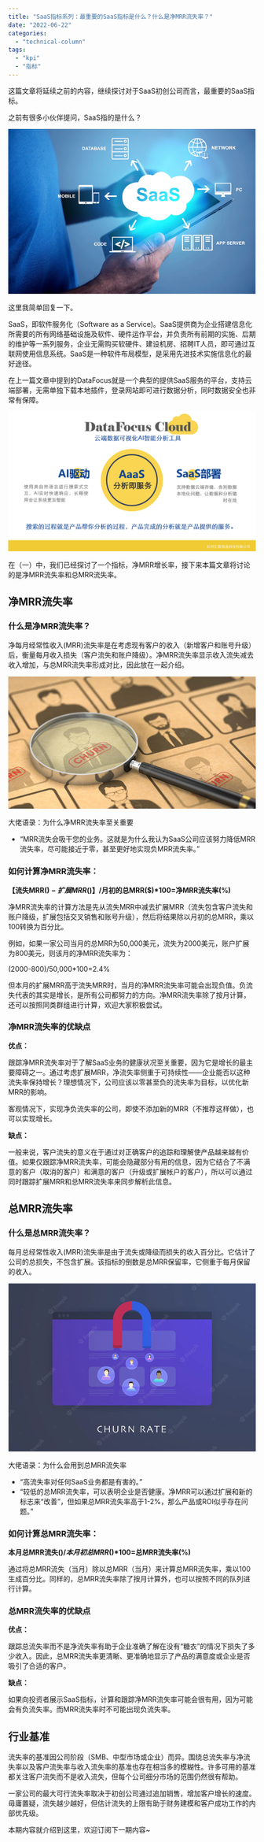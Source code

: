 ```yaml
---
title: "SaaS指标系列：最重要的SaaS指标是什么？什么是净MRR流失率？"
date: "2022-06-22"
categories: 
  - "technical-column"
tags: 
  - "kpi"
  - "指标"
---
```


这篇文章将延续之前的内容，继续探讨对于SaaS初创公司而言，最重要的SaaS指标。

之前有很多小伙伴提问，SaaS指的是什么？

![SAAS.png](images/1655877923-saas-png.png)

这里我简单回复一下。

SaaS，即软件服务化（Software as a Service)。SaaS提供商为企业搭建信息化所需要的所有网络基础设施及软件、硬件运作平台，并负责所有前期的实施、后期的维护等一系列服务，企业无需购买软硬件、建设机房、招聘IT人员，即可通过互联网使用信息系统。SaaS是一种软件布局模型，是采用先进技术实施信息化的最好途径。

在上一篇文章中提到的DataFocus就是一个典型的提供SaaS服务的平台，支持云端部署，无需单独下载本地插件，登录网站即可进行数据分析，同时数据安全也非常有保障。

![AaaS.png](images/1655877931-aaas-png.png)

在（一）中，我们已经探讨了一个指标，净MRR增长率，接下来本篇文章将讨论的是净MRR流失率和总MRR流失率。

## **净MRR流失率**

### **什么是净MRR流失率？**

净每月经常性收入(MRR)流失率是在考虑现有客户的收入（新增客户和账号升级）后，衡量每月收入损失（客户流失和账户降级）。净MRR流失率显示收入流失减去收入增加，与总MRR流失率形成对比，因此放在一起介绍。

![客户流失.png](images/1655877937-png.png)

大佬语录：为什么净MRR流失率至关重要

- “MRR流失会吸干您的业务。这就是为什么我认为SaaS公司应该努力降低MRR流失率，尽可能接近于零，甚至更好地实现负MRR流失率。”

### **如何计算净MRR流失率：**

**【流失MRR($)-扩展MRR($)】/月初的总MRR($)\*100=净MRR流失率(%)**

净MRR流失率的计算方法是先从流失MRR中减去扩展MRR（流失包含客户流失和账户降级，扩展包括交叉销售和账号升级），然后将结果除以月初的总MRR，乘以100转换为百分比。

例如，如果一家公司当月的总MRR为50,000美元，流失为2000美元，账户扩展为800美元，则该月的净MRR流失率为：

(2000-800)/50,000\*100=2.4%

但本月的扩展MRR高于流失MRR时，当月的净MRR流失率可能会出现负值。负流失代表的其实是增长，是所有公司都努力的方向。净MRR流失率除了按月计算，还可以按照同类群组进行计算，欢迎大家积极尝试。

### **净MRR流失率的优缺点**

**优点：**

跟踪净MRR流失率对于了解SaaS业务的健康状况至关重要，因为它是增长的最主要障碍之一。通过考虑扩展MRR，净流失率侧重于可持续性——企业能否以这种流失率保持增长？理想情况下，公司应该以零甚至负的流失率为目标，以优化新MRR的影响。

客观情况下，实现净负流失率的公司，即使不添加新的MRR（不推荐这样做），也可以实现增长。

**缺点：**

一般来说，客户流失的意义在于通过对正确客户的追踪和理解使产品越来越有价值。如果仅跟踪净MRR流失率，可能会隐藏部分有用的信息，因为它结合了不满意的客户（取消的客户）和满意的客户（升级或扩展帐户的客户），所以可以通过同时跟踪扩展MRR和总MRR流失率来同步解析此信息。

## **总MRR流失率**

### **什么是总MRR流失率？**

每月总经常性收入(MRR)流失率是由于流失或降级而损失的收入百分比。它估计了公司的总损失，不包含扩展。该指标的倒数是总MRR保留率，它侧重于每月保留的收入。

![流失率.png](images/1655877943-png.png)

大佬语录：为什么会用到总MRR流失率

- “高流失率对任何SaaS业务都是有害的。”
- “较低的总MRR流失率，可以表明企业是否健康。净MRR可以通过扩展和新的标志来“改善”，但如果总MRR流失率高于1-2%，那么产品或ROI似乎存在问题。”

### **如何计算总MRR流失率：**

**本月总MRR流失($)/本月初总MRR($)\*100=总MRR流失率(%)**

通过将总MRR流失（当月）除以总MRR（当月）来计算总MRR流失率，乘以100生成百分比。同样的，总MRR流失率除了按月计算外，也可以按照不同的队列进行计算。

### **总MRR流失率的优缺点**

**优点：**

跟踪总流失率而不是净流失率有助于企业准确了解在没有“糖衣”的情况下损失了多少收入。因此，总MRR流失率更清晰、更准确地显示了产品的满意度或企业是否吸引了合适的客户。

**缺点：**

如果向投资者展示SaaS指标，计算和跟踪净MRR流失率可能会很有用，因为可能会有负流失率。而MRR流失率时不可能出现负流失率。

## **行业基准**

流失率的基准因公司阶段（SMB、中型市场或企业）而异。围绕总流失率与净流失率以及客户流失率与收入流失率的基准也存在相当多的模糊性。许多可用的基准都关注客户流失而不是收入流失，但每个公司细分市场的范围仍然很有帮助。

一家公司的最大可行流失率取决于初创公司通过追加销售，增加客户增长的速度。毋庸置疑，流失越少越好，但估计流失的上限有助于财务建模和客户成功工作的内部优先级。

本期内容就介绍到这里，欢迎订阅下一期内容~

